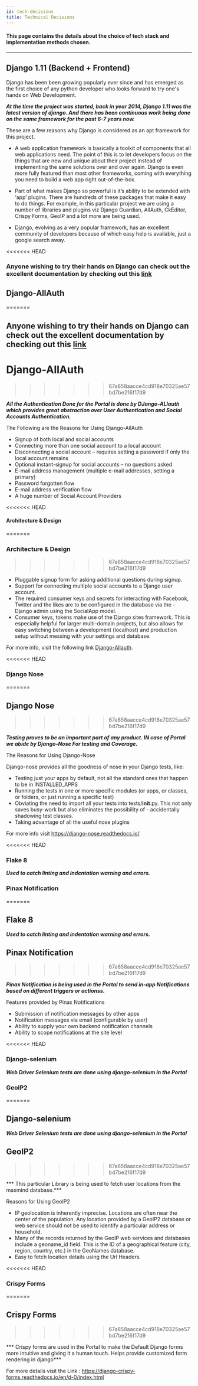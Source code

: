 ```yaml
---
id: tech-decisions
title: Technical Decisions
---
```


#### This page contains the details about the choice of tech stack and implementation methods chosen.

***
## Django 1.11 (Backend + Frontend)

Django has been been growing popularly ever since and has emerged as the first choice of any python developer who
looks forward to try one's hands on Web Development.

***At the time the project was started, back in year 2014, Django 1.11 was the latest version of django. And there has been continuous work being done on the same framework for the past 6-7 years now.***

These are a few reasons why Django is considered as an apt framework for this project.

- A web application framework is basically a toolkit of components that all web applications need. The point of this is to let developers focus on the things that are new and unique about their project instead of implementing the same solutions over and over again. Django is even more fully featured than most other frameworks, coming with everything you need to build a web app right out-of-the-box.

- Part of what makes Django so powerful is it’s ability to be extended with ‘app’ plugins. There are hundreds of these packages that make it easy to do things. For example, in this particular project we are using a number of libraries and plugins viz Django Guardian, AllAuth, CkEditor, Crispy Forms, GeoIP and a lot more are being used.

- Django, evolving as a very popular framework, has an excellent community of developers because of which easy help is available, just a google search away.


<<<<<<< HEAD
### Anyone wishing to try their hands on Django can check out the excellent documentation by checking out this [link](https://docs.djangoproject.com/en/3.0/)

## Django-AllAuth
=======
## Anyone wishing to try their hands on Django can check out the excellent documentation by checking out this [link](https://docs.djangoproject.com/en/3.0/)

# Django-AllAuth
>>>>>>> 67a858aacce4cd918e70325ae57bd7be216f17d9

***All the Authentication Done for the Portal is done by DJango-ALlauth which provides great abstraction over User Authentication and Social Accounts Authentication.***

The Following are the Reasons for Using Django-AllAuth

- Signup of both local and social accounts
- Connecting more than one social account to a local account
- Disconnecting a social account – requires setting a password if only the local account remains
- Optional instant-signup for social accounts – no questions asked
- E-mail address management (multiple e-mail addresses, setting a primary)
- Password forgotten flow
- E-mail address verification flow
- A huge number of Social Account Providers

<<<<<<< HEAD
#### Architecture & Design
=======
### Architecture & Design
>>>>>>> 67a858aacce4cd918e70325ae57bd7be216f17d9

- Pluggable signup form for asking additional questions during signup.
- Support for connecting multiple social accounts to a Django user account.
- The required consumer keys and secrets for interacting with Facebook, Twitter and the likes are to be configured in the database via the -
  Django admin using the SocialApp model.
- Consumer keys, tokens make use of the Django sites framework. This is especially helpful for larger multi-domain projects, but also allows for easy switching between a development (localhost) and production setup without messing with your settings and database.


For more info, visit the following link [Django-Allauth](https://django-allauth.readthedocs.io/en/latest/overview.html).

<<<<<<< HEAD
### Django Nose
=======
## Django Nose
>>>>>>> 67a858aacce4cd918e70325ae57bd7be216f17d9

***Testing proves to be an important part of any product. IN case of Portal we abide by Django-Nose For testing and Coverage.***

The Reasons for Using Django-Nose

Django-nose provides all the goodness of nose in your Django tests, like:

- Testing just your apps by default, not all the standard ones that happen to be in INSTALLED_APPS
- Running the tests in one or more specific modules (or apps, or classes, or folders, or just running a specific test)
- Obviating the need to import all your tests into tests/__init__.py. This not only saves busy-work but also eliminates the possibility of - accidentally shadowing test classes.
- Taking advantage of all the useful nose plugins

For more info visit https://django-nose.readthedocs.io/

<<<<<<< HEAD
### Flake 8

***Used to catch linting and indentation warning and errors.***

### Pinax Notification
=======
## Flake 8

***Used to catch linting and indentation warning and errors.***

## Pinax Notification
>>>>>>> 67a858aacce4cd918e70325ae57bd7be216f17d9

***Pinax Notification is being used in the Portal to send in-app Notifications based on different triggers or actionss.***

Features provided by Pinax Notifications

- Submission of notification messages by other apps
- Notification messages via email (configurable by user)
- Ability to supply your own backend notification channels
- Ability to scope notifications at the site level

<<<<<<< HEAD
### Django-selenium

***Web Driver Selenium tests are done using django-selenium in the Portal***

### GeoIP2
=======
## Django-selenium

***Web Driver Selenium tests are done using django-selenium in the Portal***

## GeoIP2
>>>>>>> 67a858aacce4cd918e70325ae57bd7be216f17d9

*** This particular Library is being used to fetch user locations from the maxmind database.***

Reasons for Using GeoIP2

- IP geolocation is inherently imprecise. Locations are often near the center of the population. Any location provided by a GeoIP2 database or web service should not be used to identify a particular address or household.
- Many of the records returned by the GeoIP web services and databases include a geoname_id field. This is the ID of a geographical feature (city, region, country, etc.) in the GeoNames database.
- Easy to fetch location details using the Url Headers.

<<<<<<< HEAD
### Crispy Forms
=======
## Crispy Forms
>>>>>>> 67a858aacce4cd918e70325ae57bd7be216f17d9

*** Crispy forms are used in the Portal to make the Default Django forms more intuitive and giving it a human touch. Helps provide customized form rendering in django***

For more details visit the Link : https://django-crispy-forms.readthedocs.io/en/d-0/index.html
